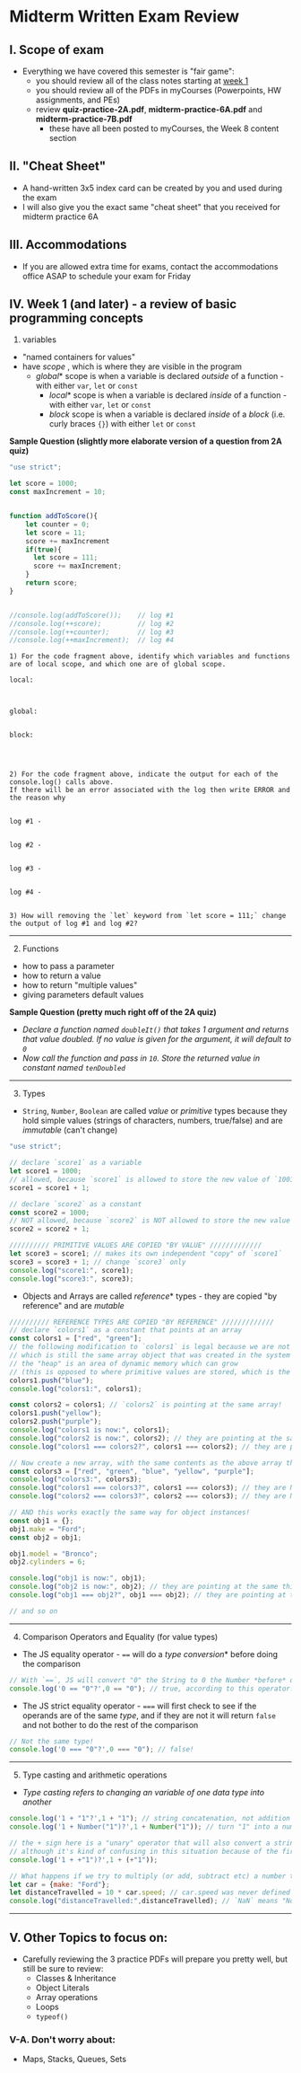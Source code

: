 # Midterm Written Exam Review


## I. Scope of exam 

- Everything we have covered this semester is "fair game":
  - you should review all of the class notes starting at [week 1](../weekly/)
  - you should review all of the PDFs in myCourses (Powerpoints, HW assignments, and PEs)
  - review  **quiz-practice-2A.pdf**, **midterm-practice-6A.pdf** and **midterm-practice-7B.pdf** 
    - these have all been posted to myCourses, the Week 8 content section
  
##  II. "Cheat Sheet"
- A hand-written 3x5 index card can be created by you and used during the exam
- I will also give you the exact same "cheat sheet" that you received for midterm practice 6A

## III. Accommodations
- If you are allowed extra time for exams, contact the accommodations office ASAP to schedule your exam for Friday

## IV. Week 1 (and later) - a review of basic programming concepts
1) variables
- "named containers for values"
- have *scope* , which is where they are visible in the program
  - *global** scope is when a variable is declared *outside* of a function - with either `var`, `let` or `const`
	- *local** scope is when a variable is declared *inside* of a function - with either `var`, `let` or `const`
	- *block* scope is when a variable is declared *inside* of a *block* (i.e. curly braces `{}`) with either `let` or `const`

**Sample Question (slightly more elaborate version of a question from 2A quiz)**

```js
"use strict";

let score = 1000;
const maxIncrement = 10;


function addToScore(){
	let counter = 0;
    let score = 11;
    score += maxIncrement
	if(true){
      let score = 111;
      score += maxIncrement;
    }
	return score;
}


//console.log(addToScore()); 	// log #1
//console.log(++score); 		// log #2
//console.log(++counter); 		// log #3
//console.log(++maxIncrement); 	// log #4
```

```
1) For the code fragment above, identify which variables and functions are of local scope, and which one are of global scope.

local:



global:


block: 




2) For the code fragment above, indicate the output for each of the console.log() calls above.
If there will be an error associated with the log then write ERROR and the reason why


log #1 - 


log #2 -


log #3 -


log #4 -


3) How will removing the `let` keyword from `let score = 111;` change the output of log #1 and log #2?
```


<hr>

2) Functions   
  - how to pass a parameter
  - how to return a value
  - how to return "multiple values"
  - giving parameters default values
  
**Sample Question (pretty much right off of the 2A quiz)** 

- *Declare a function named `doubleIt()` that takes 1 argument and returns that value doubled. If no value is given for the argument, it will default to `0`*
- *Now call the function and pass in `10`. Store the returned value in constant named `tenDoubled`*

<hr>

3) Types

- `String`, `Number`, `Boolean` are called *value* or *primitive* types because they hold simple values (strings of characters, numbers, true/false) and are *immutable* (can't change) 

```js
"use strict";

// declare `score1` as a variable
let score1 = 1000;
// allowed, because `score1` is allowed to store the new value of `1001`
score1 = score1 + 1;

// declare `score2` as a constant
const score2 = 1000;
// NOT allowed, because `score2` is NOT allowed to store the new value of 1001
score2 = score2 + 1;

////////// PRIMITIVE VALUES ARE COPIED "BY VALUE" /////////////
let score3 = score1; // makes its own independent "copy" of `score1`
score3 = score3 + 1; // change `score3` only
console.log("score1:", score1);
console.log("score3:", score3);
```

- Objects and Arrays are called *reference** types - they are copied "by reference" and are *mutable*

```js
////////// REFERENCE TYPES ARE COPIED "BY REFERENCE" /////////////
// declare `colors1` as a constant that points at an array
const colors1 = ["red", "green"];
// the following modification to `colors1` is legal because we are not changing what colors1 is pointing at
// which is still the same array object that was created in the system "heap" 
// the "heap" is an area of dynamic memory which can grow
// (this is opposed to where primitive values are stored, which is the "stack", which is fixed size memory that tends to be more temporary)
colors1.push("blue"); 
console.log("colors1:", colors1);

const colors2 = colors1; // `colors2` is pointing at the same array!
colors1.push("yellow");
colors2.push("purple");
console.log("colors1 is now:", colors1);
console.log("colors2 is now:", colors2); // they are pointing at the same thing!
console.log("colors1 === colors2?", colors1 === colors2); // they are pointing at the same thing!

// Now create a new array, with the same contents as the above array that `colors1` and `colors2` are pointing at
const colors3 = ["red", "green", "blue", "yellow", "purple"];
console.log("colors3:", colors3);
console.log("colors1 === colors3?", colors1 === colors3); // they are NOT pointing at the same thing!
console.log("colors2 === colors3?", colors2 === colors3); // they are NOT pointing at the same thing!

// AND this works exactly the same way for object instances!
const obj1 = {};
obj1.make = "Ford";
const obj2 = obj1;

obj1.model = "Bronco";
obj2.cylinders = 6;

console.log("obj1 is now:", obj1);
console.log("obj2 is now:", obj2); // they are pointing at the same thing!
console.log("obj1 === obj2?", obj1 === obj2); // they are pointing at the same thing!

// and so on


```

<hr>

4) Comparison Operators and Equality (for value types)

- The JS equality operator - `==` will do a *type conversion** before doing the comparison

```js
// With `==`, JS will convert "0" the String to 0 the Number *before* doing the comparison
console.log('0 == "0"?',0 == "0"); // true, according to this operator! (even though it's really not)
```

- The JS strict equality operator - `===` will first check to see if the operands are of the same *type*, and if they are not it will return `false` and not bother to do the rest of the comparison

```js
// Not the same type!
console.log('0 === "0"?',0 === "0"); // false!
```

<hr>

5) Type casting and arithmetic operations
- *Type casting refers to changing an variable of one data type into another*

```js
console.log('1 + "1"?',1 + "1"); // string concatenation, not addition like we hoped for!
console.log('1 + Number("1")?',1 + Number("1")); // turn "1" into a number before doing the addition

// the + sign here is a "unary" operator that will also convert a string to a number
// although it's kind of confusing in this situation because of the first `+`
console.log('1 + +"1")?',1 + (+"1")); 

// What happens if we try to multiply (or add, subtract etc) a number to `undefined`?
let car = {make: "Ford"};
let distanceTravelled = 10 * car.speed; // car.speed was never defined
console.log("distanceTravelled:",distanceTravelled); // `NaN` means "Not a Number"
```

<hr>

## V. Other Topics to focus on:

- Carefully reviewing the 3 practice PDFs will prepare you pretty well, but still be sure to review:
  - Classes & Inheritance
  - Object Literals
  - Array operations
  - Loops 
  - `typeof()`




### V-A. Don't worry about:

- Maps, Stacks, Queues, Sets
